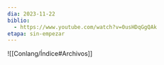 ```yaml
---
dia: 2023-11-22
biblio:
  - https://www.youtube.com/watch?v=0usHDqGgQAk
etapa: sin-empezar
---
```









![[Conlang/Índice#Archivos]]